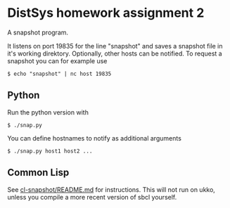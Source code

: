 # DistSys homework assignment 2

A snapshot program.

It listens on port 19835 for the line "snapshot" and saves a snapshot file in it's working direktory. Optionally, other hosts can be notified.
To request a snapshot you can for example use
```
$ echo "snapshot" | nc host 19835
```

## Python

Run the python version with

    $ ./snap.py

You can define hostnames to notify as additional arguments

    $ ./snap.py host1 host2 ...

## Common Lisp

See [cl-snapshot/README.md](https://github.com/chfin/distsys_hw2/blob/master/cl-snapshot/README.md) for instructions.
This will not run on ukko, unless you compile a more recent version of sbcl yourself.
